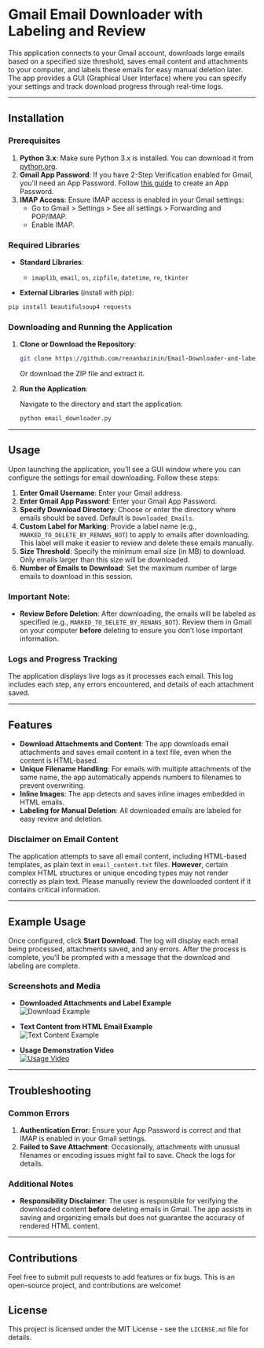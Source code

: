 # Gmail Email Downloader with Labeling and Review

This application connects to your Gmail account, downloads large emails based on a specified size threshold, saves email content and attachments to your computer, and labels these emails for easy manual deletion later. The app provides a GUI (Graphical User Interface) where you can specify your settings and track download progress through real-time logs.

---

## Installation

### Prerequisites

1. **Python 3.x**: Make sure Python 3.x is installed. You can download it from [python.org](https://www.python.org/downloads/).
2. **Gmail App Password**: If you have 2-Step Verification enabled for Gmail, you'll need an App Password. Follow [this guide](https://support.google.com/accounts/answer/185833?hl=en) to create an App Password.
3. **IMAP Access**: Ensure IMAP access is enabled in your Gmail settings:
   - Go to Gmail > Settings > See all settings > Forwarding and POP/IMAP.
   - Enable IMAP.

### Required Libraries

- **Standard Libraries**:
  - `imaplib`, `email`, `os`, `zipfile`, `datetime`, `re`, `tkinter`

- **External Libraries** (install with pip):

```bash
pip install beautifulsoup4 requests
```

### Downloading and Running the Application

1. **Clone or Download the Repository**: 

   ```bash
   git clone https://github.com/renanbazinin/Email-Downloader-and-label-for-delete.git
   ```

   Or download the ZIP file and extract it.

2. **Run the Application**:

   Navigate to the directory and start the application:

   ```bash
   python email_downloader.py
   ```

---

## Usage

Upon launching the application, you’ll see a GUI window where you can configure the settings for email downloading. Follow these steps:

1. **Enter Gmail Username**: Enter your Gmail address.
2. **Enter Gmail App Password**: Enter your Gmail App Password.
3. **Specify Download Directory**: Choose or enter the directory where emails should be saved. Default is `Downloaded_Emails`.
4. **Custom Label for Marking**: Provide a label name (e.g., `MARKED_TO_DELETE_BY_RENANS_BOT`) to apply to emails after downloading. This label will make it easier to review and delete these emails manually.
5. **Size Threshold**: Specify the minimum email size (in MB) to download. Only emails larger than this size will be downloaded.
6. **Number of Emails to Download**: Set the maximum number of large emails to download in this session.

### Important Note:

- **Review Before Deletion**: After downloading, the emails will be labeled as specified (e.g., `MARKED_TO_DELETE_BY_RENANS_BOT`). Review them in Gmail on your computer **before** deleting to ensure you don’t lose important information.

### Logs and Progress Tracking

The application displays live logs as it processes each email. This log includes each step, any errors encountered, and details of each attachment saved.

---

## Features

- **Download Attachments and Content**: The app downloads email attachments and saves email content in a text file, even when the content is HTML-based.
- **Unique Filename Handling**: For emails with multiple attachments of the same name, the app automatically appends numbers to filenames to prevent overwriting.
- **Inline Images**: The app detects and saves inline images embedded in HTML emails.
- **Labeling for Manual Deletion**: All downloaded emails are labeled for easy review and deletion.

### Disclaimer on Email Content

The application attempts to save all email content, including HTML-based templates, as plain text in `email_content.txt` files. **However**, certain complex HTML structures or unique encoding types may not render correctly as plain text. Please manually review the downloaded content if it contains critical information.

---

## Example Usage

Once configured, click **Start Download**. The log will display each email being processed, attachments saved, and any errors. After the process is complete, you’ll be prompted with a message that the download and labeling are complete.

### Screenshots and Media

- **Downloaded Attachments and Label Example**  
  ![Download Example](https://i.imgur.com/WXN6CZc.png)

- **Text Content from HTML Email Example**  
  ![Text Content Example](https://i.imgur.com/MJZ0GSP.png)

- **Usage Demonstration Video**  
  [![Usage Video](https://img.youtube.com/vi/1e290CW/0.jpg)](https://i.imgur.com/1e290CW.mp4)

---

## Troubleshooting

### Common Errors

1. **Authentication Error**: Ensure your App Password is correct and that IMAP is enabled in your Gmail settings.
2. **Failed to Save Attachment**: Occasionally, attachments with unusual filenames or encoding issues might fail to save. Check the logs for details.

### Additional Notes

- **Responsibility Disclaimer**: The user is responsible for verifying the downloaded content **before** deleting emails in Gmail. The app assists in saving and organizing emails but does not guarantee the accuracy of rendered HTML content.
  
---

## Contributions

Feel free to submit pull requests to add features or fix bugs. This is an open-source project, and contributions are welcome!

## License

This project is licensed under the MIT License - see the `LICENSE.md` file for details.
